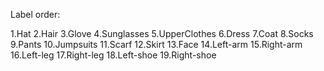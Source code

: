 Label order:

1.Hat
2.Hair
3.Glove
4.Sunglasses
5.UpperClothes
6.Dress
7.Coat
8.Socks
9.Pants
10.Jumpsuits
11.Scarf
12.Skirt
13.Face
14.Left-arm
15.Right-arm
16.Left-leg
17.Right-leg
18.Left-shoe
19.Right-shoe
